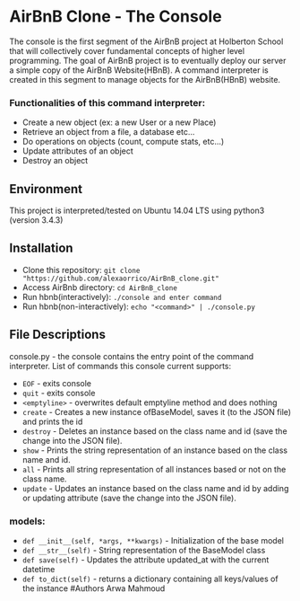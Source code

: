 # AirBnB Clone - The Console
The console is the first segment of the AirBnB project at Holberton School that will collectively cover fundamental concepts of higher level programming. The goal of AirBnB project is to eventually deploy our server a simple copy of the AirBnB Website(HBnB). A command interpreter is created in this segment to manage objects for the AirBnB(HBnB) website.

### Functionalities of this command interpreter:
* Create a new object (ex: a new User or a new Place)
* Retrieve an object from a file, a database etc...
* Do operations on objects (count, compute stats, etc...)
* Update attributes of an object
* Destroy an object

## Environment
This project is interpreted/tested on Ubuntu 14.04 LTS using python3 (version 3.4.3)

## Installation
* Clone this repository: ``` git clone "https://github.com/alexaorrico/AirBnB_clone.git" ``` 
* Access AirBnb directory: ``` cd AirBnB_clone ```
* Run hbnb(interactively): ``` ./console and enter command ```
* Run hbnb(non-interactively): ``` echo "<command>" | ./console.py ```

## File Descriptions
console.py - the console contains the entry point of the command interpreter. List of commands this console current supports:

* ``` EOF ``` - exits console
* ``` quit ``` - exits console
* ``` <emptyline> ``` - overwrites default emptyline method and does nothing
* ``` create ``` - Creates a new instance ofBaseModel, saves it (to the JSON file) and prints the id
* ``` destroy ``` - Deletes an instance based on the class name and id (save the change into the JSON file).
* ``` show ``` - Prints the string representation of an instance based on the class name and id.
* ``` all ``` - Prints all string representation of all instances based or not on the class name.
* ``` update ``` - Updates an instance based on the class name and id by adding or updating attribute (save the change into the JSON file).

 ### models:
* ``` def __init__(self, *args, **kwargs) ``` - Initialization of the base model
* ``` def __str__(self) ``` - String representation of the BaseModel class
* ``` def save(self) ``` - Updates the attribute updated_at with the current datetime
* ``` def to_dict(self) ``` - returns a dictionary containing all keys/values of the instance
#Authors
  Arwa Mahmoud
